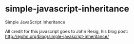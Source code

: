 simple-javascript-inheritance
=============================

Simple JavaScript Inheritance

All credit for this javascript goes to John Resig, his blog post:
http://ejohn.org/blog/simple-javascript-inheritance/

